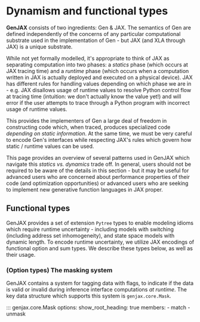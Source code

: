 # Dynamism and functional types

**GenJAX** consists of two ingredients: Gen & JAX. The semantics of Gen are defined independently of the concerns of any particular computational substrate used in the implementation of Gen - but JAX (and XLA through JAX) is a unique substrate. 

While not yet formally modelled, it's appropriate to think of JAX as separating computation into two phases: a _statics_ phase (which occurs at JAX tracing time) and a _runtime_ phase (which occurs when a computation written in JAX is actually deployed and executed on a physical device). JAX has different rules for handling values depending on which phase we are in - e.g. JAX disallows usage of runtime values to resolve Python control flow at tracing time (intuition: we don't actually know the value yet!) and will error if the user attempts to trace through a Python program with incorrect usage of runtime values.

This provides the implementers of Gen a large deal of freedom in constructing code which, when traced, produces specialized code _depending on static information_. At the same time, we must be very careful to encode Gen's interfaces while respecting JAX's rules which govern how static / runtime values can be used.

This page provides an overview of several patterns used in GenJAX which navigate this _statics vs. dynamics_ trade off. In general, users should not be required to be aware of the details in this section - but it may be useful for advanced users who are concerned about performance properties of their code (and optimization opportunities) or advanced users who are seeking to implement new generative function languages in JAX proper.

## Functional types

GenJAX provides a set of extension `Pytree` types to enable modeling idioms which require runtime uncertainty - including models with switching (including address set inhomogeneity), and state space models with dynamic length. To encode runtime uncertainty, we utilize JAX encodings of functional option and sum types. We describe these types below, as well as their usage.

### (Option types) The masking system

GenJAX contains a system for tagging data with flags, to indicate if the data is valid or invalid during inference interface computations _at runtime_. The key data structure which supports this system is `genjax.core.Mask`.

::: genjax.core.Mask
    options:
        show_root_heading: true
        members:
          - match
          - unmask
